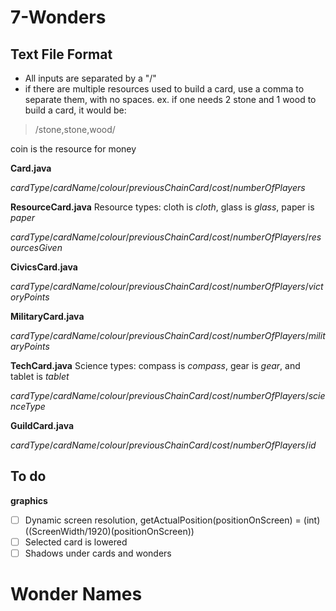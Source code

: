# 7-Wonders
## Text File Format
* All inputs are separated by a "/"
* if there are multiple resources used to build a card, use a comma to separate them, with no spaces. ex. if one needs 2 stone and 1 wood to build a card, it would be:
> /stone,stone,wood/

coin is the resource for money

**Card.java**

*cardType*/*cardName*/*colour*/*previousChainCard*/*cost*/*numberOfPlayers*

**ResourceCard.java** Resource types: cloth is *cloth*, glass is *glass*, paper is *paper*

*cardType*/*cardName*/*colour*/*previousChainCard*/*cost*/*numberOfPlayers*/*resourcesGiven*

**CivicsCard.java**

*cardType*/*cardName*/*colour*/*previousChainCard*/*cost*/*numberOfPlayers*/*victoryPoints*

**MilitaryCard.java**

*cardType*/*cardName*/*colour*/*previousChainCard*/*cost*/*numberOfPlayers*/*militaryPoints*

**TechCard.java** Science types: compass is *compass*, gear is *gear*, and tablet is *tablet*

*cardType*/*cardName*/*colour*/*previousChainCard*/*cost*/*numberOfPlayers*/*scienceType*

**GuildCard.java**

*cardType*/*cardName*/*colour*/*previousChainCard*/*cost*/*numberOfPlayers*/*id*

## To do
**graphics**
- [ ] Dynamic screen resolution, getActualPosition(positionOnScreen) = (int)((ScreenWidth/1920)(positionOnScreen))
- [ ] Selected card is lowered
- [ ] Shadows under cards and wonders

# Wonder Names
